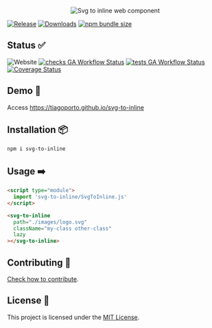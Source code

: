 <p align="center">
  <img src="https://socialify.git.ci/tiagoporto/svg-to-inline/image?description=1&font=Jost&logo=https://raw.githubusercontent.com/tiagoporto/svg-to-inline/refs/heads/main/docs/webcomponents%252Bsvg.svg?token=1&owner=1&pattern=Signal" alt="Svg to inline web component" />
</p>
<!--
<p align="right">
  <code> 👍 ? <a href="https://github.com/tiagoporto/svg-to-inline/stargazers">⭐</a> : <a href="https://github.com/tiagoporto/svg-to-inline/issues">😞</a></code>
</p> -->

[![Release](https://img.shields.io/npm/v/svg-to-inline.svg?style=flat-square\&label=release)](https://github.com/tiagoporto/svg-to-inline/releases)
[![Downloads](https://img.shields.io/npm/dt/svg-to-inline.svg?style=flat-square)](https://www.npmjs.com/package/svg-to-inline)
[![npm bundle size](https://img.shields.io/bundlephobia/min/svg-to-inline?style=flat-square)](https://packagephobia.now.sh/result?p=svg-to-inline)

## Status ✅

![Website](https://img.shields.io/website?logo=githubpages\&style=flat-square\&url=https://tiagoporto.github.io/svg-to-inline)
[![checks GA Workflow Status](https://img.shields.io/github/actions/workflow/status/tiagoporto/svg-to-inline/checks.yml?label=checks\&logo=githubactions\&logoColor=white\&style=flat-square)](https://github.com/tiagoporto/svg-to-inline/actions/workflows/checks.yml)
[![tests GA Workflow Status](https://img.shields.io/github/actions/workflow/status/tiagoporto/svg-to-inline/tests.yml?label=tests\&logo=githubactions\&logoColor=white\&style=flat-square)](https://github.com/tiagoporto/svg-to-inline/actions/workflows/tests.yml)
[![Coverage Status](https://img.shields.io/coveralls/tiagoporto/svg-to-inline.svg?logo=coveralls\&style=flat-square)](https://coveralls.io/github/tiagoporto/svg-to-inline)

## Demo 🚀

Access <https://tiagoporto.github.io/svg-to-inline>

## Installation 📦

```bash
npm i svg-to-inline
```

## Usage ➡️

```html
<script type="module">
  import 'svg-to-inline/SvgToInline.js'
</script>

<svg-to-inline
  path="./images/logo.svg"
  className="my-class other-class"
  lazy
></svg-to-inline>
```

## Contributing 🤝

[Check how to contribute](https://github.com/tiagoporto/svg-to-inline/blob/main/docs/CONTRIBUTING.md).

## License 📄

This project is licensed under the [MIT License](https://github.com/tiagoporto/svg-to-inline/blob/main/LICENSE).

<!-- ![Open Source Love](https://badges.frapsoft.com/os/v3/open-source.svg) -->
